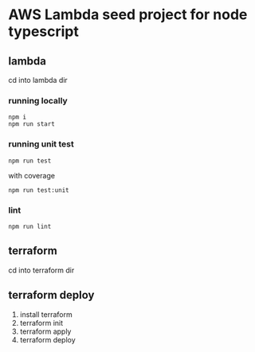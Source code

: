 # AWS Lambda seed project for node typescript

## lambda

cd into lambda dir

### running locally

```
npm i
npm run start
```

### running unit test

```
npm run test
```

with coverage

```
npm run test:unit
```

### lint

```
npm run lint
```

## terraform

cd into terraform dir

## terraform deploy

1. install terraform
2. terraform init
3. terraform apply
4. terraform deploy
